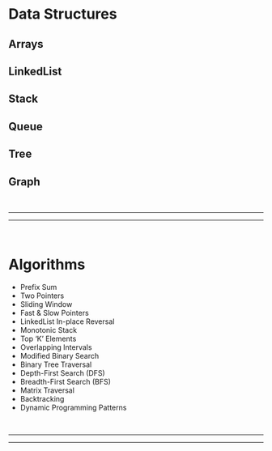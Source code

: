# Data Structures

## Arrays

## LinkedList

## Stack

## Queue

## Tree

## Graph

<br>

***
***

<br>


# Algorithms

* Prefix Sum
* Two Pointers
* Sliding Window
* Fast & Slow Pointers
* LinkedList In-place Reversal
* Monotonic Stack
* Top ‘K’ Elements
* Overlapping Intervals
* Modified Binary Search
* Binary Tree Traversal
* Depth-First Search (DFS)
* Breadth-First Search (BFS)
* Matrix Traversal
* Backtracking
* Dynamic Programming Patterns


<br>

***
***

<br>